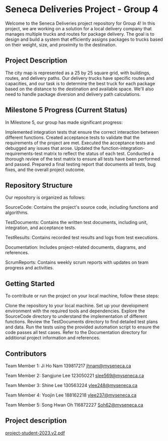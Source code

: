 # Seneca Deliveries Project - Group 4


Welcome to the Seneca Deliveries project repository for Group 4! In this project, we are working on a solution for a local delivery company that manages multiple trucks and routes for package delivery. The goal is to design and build a system that efficiently assigns packages to trucks based on their weight, size, and proximity to the destination.

## Project Description

The city map is represented as a 25 by 25 square grid, with buildings, routes, and delivery paths. Our delivery trucks have specific routes and capacities, and our task is to determine the best truck for each package based on the distance to the destination and available space. We'll also need to handle package diversion and delivery path calculations.

## Milestone 5 Progress (Current Status)
In Milestone 5, our group has made significant progress:

Implemented integration tests that ensure the correct interaction between different functions.
Created acceptance tests to validate that the requirements of the project are met.
Executed the acceptance tests and debugged any issues that arose.
Updated the function-integration-requirements-test matrix to reflect the status of each test.
Conducted a thorough review of the test matrix to ensure all tests have been performed and passed.
Prepared a final testing report that documents all tests, bug fixes, and the overall project outcome.

## Repository Structure
Our repository is organized as follows:


SourceCode: Contains the project's source code, including functions and algorithms.


TestDocuments: Contains the written test documents, including unit, integration, and acceptance tests.


TestResults: Contains recorded test results and logs from test executions.


Documentation: Includes project-related documents, diagrams, and references.


ScrumReports: Contains weekly scrum reports with updates on team progress and activities.


## Getting Started

To contribute or run the project on your local machine, follow these steps:

Clone the repository to your local machine.
Set up your development environment with the required tools and dependencies.
Explore the SourceCode directory to understand the implementation of different functions.
Review the TestDocuments directory to find detailed test plans and data.
Run the tests using the provided automation script to ensure the code passes all test cases.
Refer to the Documentation directory for additional project information and references.


## Contributors


Team Member 1: Ji Ho Nam 139817217 jhnam@myseneca.ca


Team Member 2: Sangjune Lee 123050221 slee569@myseneca.ca


Team Member 3: Shine Lee 130563224 ylee248@myseneca.ca


Team Member 4: Yoojin Lee 188162218 ylee237@myseneca.ca


Team Member 5: Song Hwan Oh 116872227 Soh62@myseneca.ca


## Project description


[project-student-2023.v2.pdf](https://github.com/SJLEE411/Sum23-SFT221-NEE-4/files/12256640/project-student-2023.v2.pdf)
